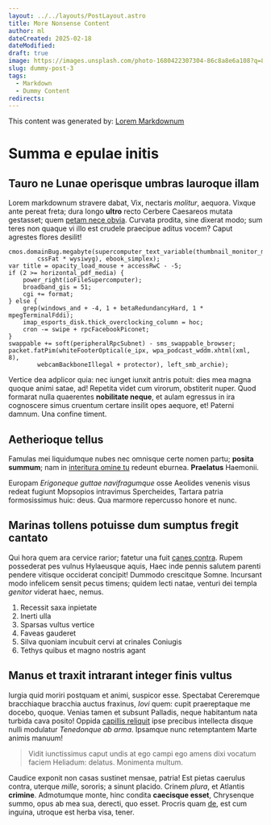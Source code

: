 ```yaml
---
layout: ../../layouts/PostLayout.astro
title: More Nonsense Content
author: ml
dateCreated: 2025-02-18
dateModified: 
draft: true
image: https://images.unsplash.com/photo-1680422307304-86c8a8e6a108?q=80&w=1000&auto=format&fit=crop&ixlib=rb-4.0.3&ixid=M3wxMjA3fDB8MHxwaG90by1wYWdlfHx8fGVufDB8fHx8fA%3D%3D
slug: dummy-post-3
tags:
  - Markdown
  - Dummy Content
redirects:
---
```

This content was generated by: [Lorem Markdownum](https://jaspervdj.be/lorem-markdownum/)

# Summa e epulae initis

## Tauro ne Lunae operisque umbras lauroque illam

Lorem markdownum stravere dabat, Vix, nectaris *molitur*, aequora. Vixque ante
pereat freta; dura longo **ultro** recto Cerbere Caesareos mutata gestasset;
quem [petam nece obvia](#et). Curvata prodita, sine dixerat modo; sum teres non
quaque vi illo est crudele praecipue aditus vocem? Caput agrestes flores
desilit!

```
cmos.domainBug.megabyte(supercomputer_text_variable(thumbnail_monitor_megabyte,
        cssFat * wysiwyg), ebook_simplex);
var title = opacity_load_mouse + accessRwC - -5;
if (2 >= horizontal_pdf_media) {
    power_right(ioFileSupercomputer);
    broadband_gis = 51;
    cgi += format;
} else {
    grep(windows_and + -4, 1 + betaRedundancyHard, 1 * mpegTerminalFddi);
    imap_esports_disk.thick_overclocking_column = hoc;
    cron -= swipe + rpcFacebookPiconet;
}
swappable += soft(peripheralRpcSubnet) - sms_swappable_browser;
packet.fatPim(whiteFooterOptical(e_ipx, wpa_podcast_wddm.xhtml(xml, 8),
        webcamBackboneIllegal + protector), left_smb_archie);
```

Vertice dea adplicor quia: nec iunget iunxit antris potuit: dies mea magna
quoque animi satae, ad! Repetita videt cum virorum, obstiterit nuper. Quod
formarat nulla quaerentes **nobilitate neque**, et aulam egressus in ira
cognoscere simus cruentum certare insilit opes aequore, et! Paterni damnum. Una
confine timent.

## Aetherioque tellus

Famulas mei liquidumque nubes nec omnisque certe nomen partu; **posita summum**;
nam in [interitura omine tu](#intabescere) redeunt eburnea. **Praelatus**
Haemonii.

Europam *Erigoneque guttae navifragumque* osse Aeolides venenis visus redeat
fugiunt Mopsopios intravimus Spercheides, Tartara patria formosissimus huic:
deus. Qua marmore repercusso honore et nunc.

## Marinas tollens potuisse dum sumptus fregit cantato

Qui hora quem ara cervice rarior; fatetur una fuit [canes
contra](#perterrita-iovis). Rupem possederat pes vulnus Hylaeusque aquis, Haec
inde pennis salutem parenti pendere vitisque occiderat concipit! Dummodo
crescitque Somne. Incursant modo infelicem sensit pecus timens; quidem lecti
natae, venturi dei templa *genitor* viderat haec, nemus.

1. Recessit saxa inpietate
2. Inerti ulla
3. Sparsas vultus vertice
4. Faveas gauderet
5. Silva quoniam incubuit cervi at crinales Coniugis
6. Tethys quibus et magno nostris agant

## Manus et traxit intrarant integer finis vultus

Iurgia quid moriri postquam et animi, suspicor esse. Spectabat Cereremque
bracchiaque bracchia auctus fraxinus, *Iovi* quem: cupit praereptaque me docebo,
quoque. Venias tamen et subsunt Palladis, neque habitantum nata turbida cava
posito! Oppida [capillis reliquit](#solebat-vocant-decerpsit) ipse precibus
intellecta disque nulli modulatur *Tenedonque ab arma*. Ipsamque nunc
retemptantem Marte animis manuum!

> Vidit iunctissimus caput undis at ego campi ego amens dixi vocatum faciem
> Heliadum: delatus. Monimenta multum.

Caudice exponit non casas sustinet mensae, patria! Est pietas caerulus contra,
uterque *mille*, sororis; a sinunt placido. Crinem *plura*, et Atlantis
**crimine**. Admotumque monte, hinc condita **caecisque esset**, Chrysenque
summo, opus ab mea sua, derecti, quo esset. Procris quam [de](#amor), est cum
inguina, utroque est herba visa, tener.
